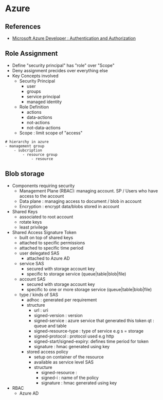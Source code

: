 # Azure 
## References
- [Microsoft Azure Developer : Authentication and Authorization](https://app.pluralsight.com/library/courses/microsoft-azure-developer-implement-user-authentication-authorization/table-of-contents)

## Role Assignment
- Define "security principal" has "role" over "Scope"
- Deny assignment precides over everything else
- Key Concepts involved
    - Security Principal
        - user
        - groups
        - service principal
        - managed identity
    - Role Definition
        - actions
        - data-actions
        - not-actions
        - not-data-actions
    - Scope : limit scope of "access"

```
# hierarchy in azure
- management group
    - subcription
        - resource group
            - resource
```
## Blob storage
- Components requiring security
    - Management Plane (RBAC): managing account. SP / Users who have access to the account
    - Data plane : managing access to document / blob in account
    - Encryption : encrypt data/blobs stored in account
- Shared Keys
    - associated to root account
    - rotate keys
    - least privilege
- Shared Access Signature Token
    - built on top of shared keys
    - attached to specific permissions
    - attached to specific time period
    - user delegated SAS
        - attached to Azure AD
    - service SAS
        - secured with storage account key
        - specific to storage service (queue|table|blob|file)
    - account SAS
        - secured with storage account key
        - specific to one or more storage service (queue|table|blob|file)
    - type / kinds of SAS
        - adhoc : generated per requirement
        - structure
            - url                       : uri
            - signed-version            : version
            - signed-service            : azure service that generated this token qt : queue and table
            - signed-resource-type      : type of service e.g s = storage
            - signed-protocol           : protocol used e.g http
            - signed-start/signed-expiry: defines time period for token
            - signature                 : hmac generated using key
        - stored access policy
            - setup on container of the resource
            - available as service level SAS
            - structure
                - signed-resource   : 
                - signed-i          : name of the policy
                - signature         : hmac generated using key
- RBAC
    - Azure AD
